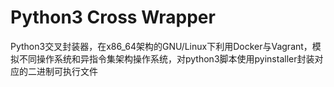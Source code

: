 # Python3 Cross Wrapper
Python3交叉封装器，在x86_64架构的GNU/Linux下利用Docker与Vagrant，模拟不同操作系统和异指令集架构操作系统，对python3脚本使用pyinstaller封装对应的二进制可执行文件
